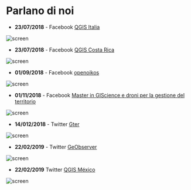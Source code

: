 # Parlano di noi

* **23/07/2018** - Facebook [QGIS Italia](https://www.facebook.com/qgis.it/posts/1012222122275138)

![screen](/img/parlano_di_noi/parlano_04.png)

* **23/07/2018** - Facebook [QGIS Costa Rica](https://www.facebook.com/QGISCR/posts/2163826227196819)

![screen](/img/parlano_di_noi/parlano_06.png)

* **01/09/2018** - Facebook [openoikos](https://www.facebook.com/openoikos.community/posts/1413337625436036)

![screen](/img/parlano_di_noi/parlano_07.png)

* **01/11/2018** - Facebook [Master in GIScience e droni per la gestione del territorio](https://www.facebook.com/MasterGIScience/posts/2106618966267250)

![screen](/img/parlano_di_noi/parlano_05.png)

* **14/012/2018** - Twitter [Gter](https://twitter.com/Gteronline/status/1073491660410155008)

![screen](/img/parlano_di_noi/parlano_01.png)

* **22/02/2019** - Twitter [GeObserver](https://twitter.com/geoObserver_/status/1098889290665345026)

![screen](/img/parlano_di_noi/parlano_02.png)

* **22/02/2019** Twitter [QGIS México](https://twitter.com/qgismexico/status/1099002315690950656)

![screen](/img/parlano_di_noi/parlano_03.png)